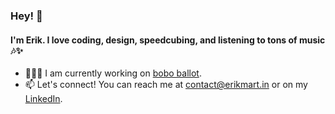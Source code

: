 ### Hey! 👋
#### I'm Erik. I love coding, design, speedcubing, and listening to tons of music 🎶✨
- 👨🏼‍💻 I am currently working on [bobo ballot](https://github.com/artbyFORM/bobo-ballot).
- 📫 Let's connect! You can reach me at contact@erikmart.in or on my [LinkedIn](https://www.linkedin.com/in/erikmartin29/).
